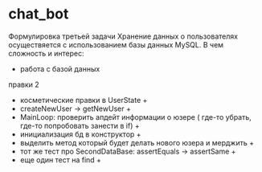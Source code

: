 # chat_bot
Формулировка третьей задачи
Хранение данных о пользователях осуществяется с использованием базы данных
MySQL.
В чем сложность и интерес:
- работа с базой данных


правки 2
- косметические правки в UserState +
- createNewUser -> getNewUser +
- MainLoop: проверить апдейт информации о юзере ( где-то убрать, где-то попробовать занести в if) +
- инициализация бд в конструктор +
- выделить метод который будет делать нового юзера и мерджить +
- тот же тест про SecondDataBase: assertEquals -> assertSame +
- еще один тест на find +
